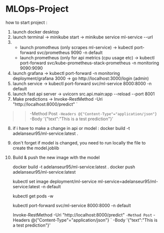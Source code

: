 # MLOps-Project

how to start project :
1) launch docker desktop
2) launch terminal -> minikube start -> minikube service ml-service --url
3) - launch promotheus (only scrapes ml-service) -> kubectl port-forward svc/prometheus 9090 -n default
   - launch prometheus (only for api metrics (cpu usage etc) -> kubectl port-forward svc/kube-prometheus-stack-prometheus -n monitoring 9090:9090
5) launch grafana -> kubectl port-forward -n monitoring deployment/grafana 3000 -> go http://localhost:3000/login (admin)
6) launch service -> kubectl port-forward svc/ml-service 8000:8000 -n default
7) launch fast api server -> uvicorn src.api.main:app --reload --port 8001
8) Make predictions -> Invoke-RestMethod -Uri "http://localhost:8000/predict" `
>>   -Method Post `
>>   -Headers @{"Content-Type"="application/json"} `
>>   -Body '{"text":"This is a test prediction"}'

8) if i have to make a change in api or model : docker build -t adelanseur95/ml-service:latest .
9) don't forget if model is changed, you need to run locally the file to create the model.joblib
10) Build & push the new image with the model


    docker build -t adelanseur95/ml-service:latest .
    docker push adelanseur95/ml-service:latest
    
    
    kubectl set image deployment/ml-service ml-service=adelanseur95/ml-service:latest -n default
    
    kubectl get pods -w
    
    kubectl port-forward svc/ml-service 8000:8000 -n default
    
    Invoke-RestMethod -Uri "http://localhost:8000/predict" `
      -Method Post `
      -Headers @{"Content-Type"="application/json"} `
      -Body '{"text":"This is a test prediction"}'
